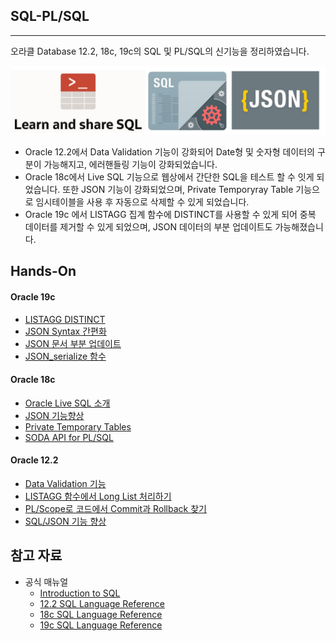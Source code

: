 
## SQL-PL/SQL 

---

오라클 Database 12.2, 18c, 19c의 SQL 및 PL/SQL의 신기능을 정리하였습니다.

![](https://github.com/oracle19c-cookbook/Database-General/blob/master/SQL-PLSQL/SQL_NEW_FEATURES.jpg)

- Oracle 12.2에서 Data Validation 기능이 강화되어 Date형 및 숫자형 데이터의 구분이 가능해지고, 에러핸들링 기능이 강화되었습니다. 
- Oracle 18c에서 Live SQL 기능으로 웹상에서 간단한 SQL을 테스트 할 수 잇게 되었습니다. 또한 JSON 기능이 강화되었으며, Private Temporyray Table 기능으로 임시테이블을 사용 후 자동으로 삭제할 수 있게 되었습니다.  
- Oracle 19c 에서 LISTAGG 집계 함수에 DISTINCT를 사용할 수 있게 되어 중복 데이터를 제거할 수 있게 되었으며, JSON 데이터의 부분 업데이트도 가능해졌습니다. 

## Hands-On

#### Oracle 19c

- [LISTAGG DISTINCT](https://livesql.oracle.com/apex/livesql/file/content_HT1O85E4BHSBWN93G1B3M8SI2.html)
- [JSON Syntax 간편화](https://livesql.oracle.com/apex/livesql/file/content_HT1U9Z9IZB03YZOD77B6D5411.html)
- [JSON 문서 부분 업데이트](https://livesql.oracle.com/apex/livesql/file/content_HUB30QTK3RRR7J1EYJ8R35SPM.html)
- [JSON_serialize 함수](https://livesql.oracle.com/apex/livesql/file/content_HUIN1Y0MEMG4CLORXNX04I6C7.html)

#### Oracle 18c 

- [Oracle Live SQL 소개](https://www.oracle.com/database/technologies/olracle-live-sql.html)
- [JSON 기능향상](https://livesql.oracle.com/apex/livesql/file/content_GBSPKG60QQZG6I7MRLS1V5BPG.html)
- [Private Temporary Tables](https://livesql.oracle.com/apex/livesql/file/content_GAD3PVUCHINEPIQK4IKDXALT7.html)
- [SODA API for PL/SQL](https://livesql.oracle.com/apex/livesql/file/content_HR0J8BA2K99VZWT51TU1OCGJ4.html)

#### Oracle 12.2

- [Data Validation 기능](https://livesql.oracle.com/apex/livesql/file/tutorial_EDVE861IMHO1W3Q654ES9EQQW.html)
- [LISTAGG 함수에서 Long List 처리하기](https://livesql.oracle.com/apex/livesql/file/tutorial_EDVE861IDOIZGLUZMSW7Y8HYG.html)
- [PL/Scope로 코드에서 Commit과 Rollback 찾기](https://livesql.oracle.com/apex/livesql/file/content_E31RZEWUHFL8VR4FNXRFWL00A.html)
- [SQL/JSON 기능 향상](https://livesqla.oracle.com/apex/livesql/file/tutorial_EDVE861H6UF4Z20EV0RM4DK2G.html)


## 참고 자료

- 공식 매뉴얼
    - [Introduction to SQL](https://docs.oracle.com/en/database/oracle/oracle-database/19/cncpt/sql.html#GUID-CBD8FE77-BA6F-4241-A71C-2ADDDF43EA7F)
    - [12.2 SQL Language Reference](https://docs.oracle.com/en/database/oracle/oracle-database/12.2/sqlrf/index.html)
    - [18c SQL Language Reference](https://docs.oracle.com/en/database/oracle/oracle-database/18/sqlrf/index.html)
    - [19c SQL Language Reference](https://docs.oracle.com/en/database/oracle/oracle-database/19/sqlrf/index.html)
